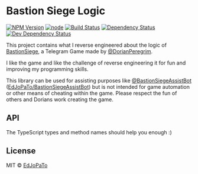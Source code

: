 # Bastion Siege Logic

[![NPM Version](https://img.shields.io/npm/v/bastion-siege-logic.svg)](https://www.npmjs.com/package/bastion-siege-logic)
[![node](https://img.shields.io/node/v/bastion-siege-logic.svg)](https://www.npmjs.com/package/bastion-siege-logic)
[![Build Status](https://travis-ci.com/EdJoPaTo/bastion-siege-logic.svg?branch=master)](https://travis-ci.com/EdJoPaTo/bastion-siege-logic)
[![Dependency Status](https://david-dm.org/EdJoPaTo/bastion-siege-logic/status.svg)](https://david-dm.org/EdJoPaTo/bastion-siege-logic)
[![Dev Dependency Status](https://david-dm.org/EdJoPaTo/bastion-siege-logic/dev-status.svg)](https://david-dm.org/EdJoPaTo/bastion-siege-logic?type=dev)

This project contains what I reverse engineered about the logic of [BastionSiege](https://telegram.me/BastionSiegeBot?start=ab4b7ba6256a86b6), a Telegram Game made by [@DorianPeregrim](https://t.me/DorianPeregrim).

I like the game and like the challenge of reverse engineering it for fun and improving my programming skills.

This library can be used for assisting purposes like [@BastionSiegeAssistBot](https://t.me/BastionSiegeAssistBot) ([EdJoPaTo/BastionSiegeAssistBot](https://github.com/EdJoPaTo/BastionSiegeAssistBot)) but is not intended for game automation or other means of cheating within the game.
Please respect the fun of others and Dorians work creating the game.


## API

The TypeScript types and method names should help you enough :)

## License

MIT © [EdJoPaTo](https://github.com/EdJoPaTo)
